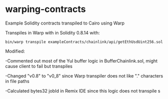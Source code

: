 # warping-contracts
Example Solidity contracts transpiled to Cairo using Warp

Transpiles in Warp with in Solidity 0.8.14 with:

```shell
bin/warp transpile exampleContracts/chainlink/api/getEthUsdUint256.sol
```

Modified:

-Commented out most of the Yul buffer logic in BufferChainlink.sol, might cause client to fail but transpiles

-Changed "v0.8" to "v0_8" since Warp transpiler does not like "." characters in file paths

-Calculated bytes32 jobId in Remix IDE since this logic does not transpile
s
